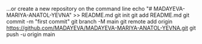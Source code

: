 …or create a new repository on the command line
echo "# MADAYEVA-MARIYA-ANATOL-YEVNA" >> README.md
git init
git add README.md
git commit -m "first commit"
git branch -M main
git remote add origin https://github.com/MADAYEVA/MADAYEVA-MARIYA-ANATOL-YEVNA.git
git push -u origin main
